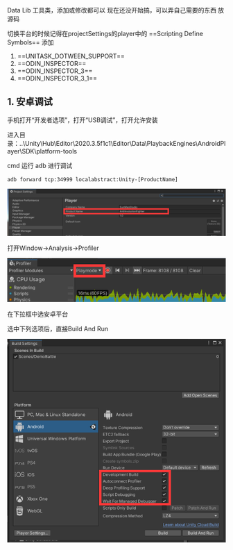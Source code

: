 Data Lib 工具类，添加或修改都可以
现在还没开始搞，可以弄自己需要的东西
放源码

切换平台的时候记得在projectSettings的player中的 ==Scripting Define Symbols== 添加 
1. ==UNITASK_DOTWEEN_SUPPORT==
2. ==ODIN_INSPECTOR==
3. ==ODIN_INSPECTOR_3==
4. ==ODIN_INSPECTOR_3_1==

## 1. 安卓调试

手机打开“开发者选项”，打开“USB调试”，打开允许安装

进入目录：..\Unity\Hub\Editor\2020.3.5f1c1\Editor\Data\PlaybackEngines\AndroidPlayer\SDK\platform-tools

cmd 运行 adb 进行调试

```shell
adb forward tcp:34999 localabstract:Unity-[ProductName]
```

![image-20231015135840203](Readme/image-20231015135840203.png)

打开Window->Analysis->Profiler

![image-20231015140016565](Readme/image-20231015140016565.png)

在下拉框中选安卓平台

选中下列选项后，直接Build And Run

![image-20231015140050418](Readme/image-20231015140050418.png)
